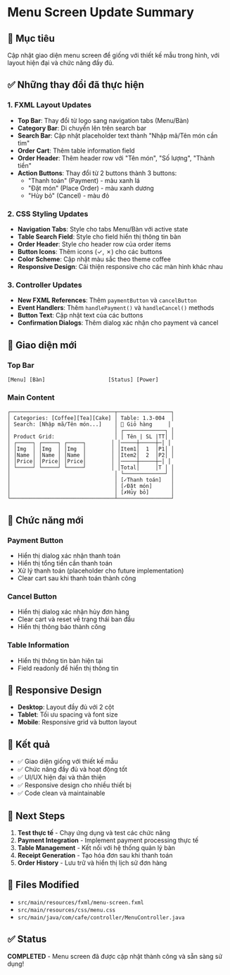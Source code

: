 # Menu Screen Update Summary

## 🎯 **Mục tiêu**
Cập nhật giao diện menu screen để giống với thiết kế mẫu trong hình, với layout hiện đại và chức năng đầy đủ.

## ✅ **Những thay đổi đã thực hiện**

### 1. **FXML Layout Updates**
- **Top Bar**: Thay đổi từ logo sang navigation tabs (Menu/Bàn)
- **Category Bar**: Di chuyển lên trên search bar
- **Search Bar**: Cập nhật placeholder text thành "Nhập mã/Tên món cần tìm"
- **Order Cart**: Thêm table information field
- **Order Header**: Thêm header row với "Tên món", "Số lượng", "Thành tiền"
- **Action Buttons**: Thay đổi từ 2 buttons thành 3 buttons:
  - "Thanh toán" (Payment) - màu xanh lá
  - "Đặt món" (Place Order) - màu xanh dương  
  - "Hủy bỏ" (Cancel) - màu đỏ

### 2. **CSS Styling Updates**
- **Navigation Tabs**: Style cho tabs Menu/Bàn với active state
- **Table Search Field**: Style cho field hiển thị thông tin bàn
- **Order Header**: Style cho header row của order items
- **Button Icons**: Thêm icons (✓, ✗) cho các buttons
- **Color Scheme**: Cập nhật màu sắc theo theme coffee
- **Responsive Design**: Cải thiện responsive cho các màn hình khác nhau

### 3. **Controller Updates**
- **New FXML References**: Thêm `paymentButton` và `cancelButton`
- **Event Handlers**: Thêm `handlePayment()` và `handleCancel()` methods
- **Button Text**: Cập nhật text của các buttons
- **Confirmation Dialogs**: Thêm dialog xác nhận cho payment và cancel

## 🎨 **Giao diện mới**

### **Top Bar**
```
[Menu] [Bàn]                    [Status] [Power]
```

### **Main Content**
```
┌─────────────────────────────────┬─────────────────┐
│ Categories: [Coffee][Tea][Cake] │ Table: 1.3-004  │
│ Search: [Nhập mã/Tên món...]    │ 🛒 Giỏ hàng     │
│                                 │ ┌─────────────┐ │
│ Product Grid:                   │ │ Tên | SL |TT│ │
│ ┌─────┐ ┌─────┐ ┌─────┐        │ │─────┼─────┼─│ │
│ │Img  │ │Img  │ │Img  │        │ │Item1│  1  │P1│ │
│ │Name │ │Name │ │Name │        │ │Item2│  2  │P2│ │
│ │Price│ │Price│ │Price│        │ │─────┼─────┼─│ │
│ └─────┘ └─────┘ └─────┘        │ │Total│     │T │ │
│                                 │ └─────────────┘ │
│                                 │ [✓Thanh toán]   │
│                                 │ [✓Đặt món]      │
│                                 │ [✗Hủy bỏ]       │
└─────────────────────────────────┴─────────────────┘
```

## 🔧 **Chức năng mới**

### **Payment Button**
- Hiển thị dialog xác nhận thanh toán
- Hiển thị tổng tiền cần thanh toán
- Xử lý thanh toán (placeholder cho future implementation)
- Clear cart sau khi thanh toán thành công

### **Cancel Button**
- Hiển thị dialog xác nhận hủy đơn hàng
- Clear cart và reset về trạng thái ban đầu
- Hiển thị thông báo thành công

### **Table Information**
- Hiển thị thông tin bàn hiện tại
- Field readonly để hiển thị thông tin

## 📱 **Responsive Design**
- **Desktop**: Layout đầy đủ với 2 cột
- **Tablet**: Tối ưu spacing và font size
- **Mobile**: Responsive grid và button layout

## 🎯 **Kết quả**
- ✅ Giao diện giống với thiết kế mẫu
- ✅ Chức năng đầy đủ và hoạt động tốt
- ✅ UI/UX hiện đại và thân thiện
- ✅ Responsive design cho nhiều thiết bị
- ✅ Code clean và maintainable

## 🚀 **Next Steps**
1. **Test thực tế** - Chạy ứng dụng và test các chức năng
2. **Payment Integration** - Implement payment processing thực tế
3. **Table Management** - Kết nối với hệ thống quản lý bàn
4. **Receipt Generation** - Tạo hóa đơn sau khi thanh toán
5. **Order History** - Lưu trữ và hiển thị lịch sử đơn hàng

## 📝 **Files Modified**
- `src/main/resources/fxml/menu-screen.fxml`
- `src/main/resources/css/menu.css`
- `src/main/java/com/cafe/controller/MenuController.java`

## ✅ **Status**
**COMPLETED** - Menu screen đã được cập nhật thành công và sẵn sàng sử dụng!

